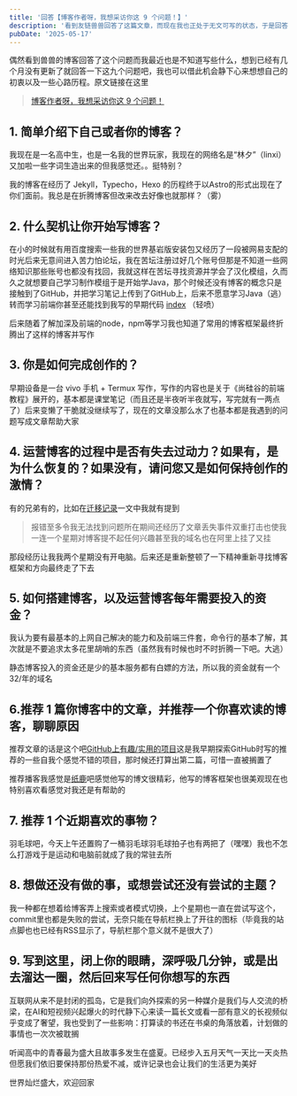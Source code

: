 ```yaml
---
title: '回答【博客作者呀，我想采访你这 9 个问题！】'
description: '看到友链兽兽回答了这篇文章，而现在我也正处于无文可写的状态，于是回答一下这九个问题'
pubDate: '2025-05-17'
---
```


偶然看到兽兽的博客回答了这个问题而我最近也是不知道写些什么，想到已经有几个月没有更新了就回答一下这九个问题吧，我也可以借此机会静下心来想想自己的初衷以及一些心路历程。原文链接在这里
> [博客作者呀，我想采访你这 9 个问题！](https://anotherdayu.com/2024/5962/)

## 1. 简单介绍下自己或者你的博客？

我现在是一名高中生，也是一名我的世界玩家，我现在的网络名是“林夕”（linxi）又加啦一些字词生造出来的但我感觉还。。挺特别？

我的博客在经历了 Jekyll，Typecho，Hexo 的历程终于以Astro的形式出现在了你们面前。我总是在折腾博客但改来改去好像也就那样？（雾）

## 2. 什么契机让你开始写博客？

在小的时候就有用百度搜索一些我的世界基岩版安装包又经历了一段被网易支配的时光后来无意间进入苦力怕论坛，我在苦坛注册过好几个账号但那是不知道一些网络知识那些账号也都没有找回，我就这样在苦坛寻找资源并学会了汉化模组，久而久之就想要自己学习制作模组于是开始学Java，那个时候还没有博客的概念只是接触到了GitHub，并把学习笔记上传到了GitHub上，后来不愿意学习Java（逃）转而学习前端你甚至还能找到我写的早期代码 [index](https://www.linexic.top/code/index.html) （轻喷）

后来随着了解加深及前端的node，npm等学习我也知道了常用的博客框架最终折腾出了这样的博客并写作

## 3. 你是如何完成创作的？

早期设备是一台 vivo 手机 + Termux 写作，写作的内容也是关于《尚硅谷的前端教程》展开的，基本都是课堂笔记（而且还是半夜听半夜就写，写完就有一两点了）后来变懒了干脆就没继续写了，现在的文章没那么水了也基本都是我遇到的问题写成文章帮助大家

## 4. 运营博客的过程中是否有失去过动力？如果有，是为什么恢复的？如果没有，请问您又是如何保持创作的激情？

有的兄弟有的，比如在[迁移记录](https://www.linexic.top/post/qian-yi-ji-lu/)一文中我就有提到
> 报错至多令我无法找到问题所在期间还经历了文章丢失事件双重打击也使我一连一个星期对博客提不起任何兴趣甚至我的域名也在阿里上挂了又挂

那段经历让我我两个星期没有开电脑。后来还是重新整顿了一下精神重新寻找博客框架和方向最终走了下去

## 5. 如何搭建博客，以及运营博客每年需要投入的资金？

我认为要有最基本的上网自己解决的能力和及前端三件套，命令行的基本了解，其次就是不要追求太多花里胡哨的东西（虽然我有时候也时不时折腾一下吧。大逃）

静态博客投入的资金还是少的基本服务都有白嫖的方法，所以我的资金就有一个32/年的域名

## 6.推荐 1 篇你博客中的文章，并推荐一个你喜欢读的博客，聊聊原因

推荐文章的话是这个吧[GitHub上有趣/实用的项目](https://www.linexic.top/post/github-stear/)这是我早期探索GitHub时写的推荐的一些自我个感觉不错的项目，那时候还打算出第二篇，可惜一直被搁置了

推荐播客我感觉是[纸鹿](https://blog.zhilu.cyou/)吧感觉他写的博文很精彩，他写的博客框架也很美观现在也特别喜欢看感觉对我还是有帮助的

## 7. 推荐 1 个近期喜欢的事物？

羽毛球吧，今天上午还置购了一桶羽毛球羽毛球拍子也有两把了（嘿嘿）我也不怎么打游戏于是运动和电脑前就成了我的常驻去所

## 8. 想做还没有做的事，或想尝试还没有尝试的主题？

我一种都在想着给博客弄上搜索或者模式切换，上个星期也一直在尝试写这个，commit里也都是失败的尝试，无奈只能在导航栏换上了开往的图标（毕竟我的站点脚也也已经有RSS显示了，导航栏那个意义就不是很大了）

## 9. 写到这里，闭上你的眼睛，深呼吸几分钟，或是出去溜达一圈，然后回来写任何你想写的东西

互联网从来不是封闭的孤岛，它是我们向外探索的另一种媒介是我们与人交流的桥梁，在AI和短视频兴起爆火的时代静下心来读一篇长文或看一部有意义的长视频似乎变成了奢望，我也受到了一些影响：打算读的书还在书桌的角落放着，计划做的事情也一次次被耽搁

听闻高中的青春最为盛大且故事多发生在盛夏。已经步入五月天气一天比一天炎热但愿我们依旧要保持那份热爱不减，或许记录也会让我们的生活更为美好

世界灿烂盛大，欢迎回家

